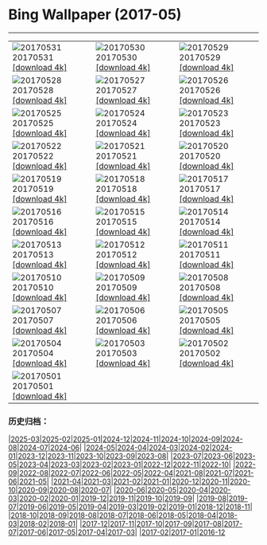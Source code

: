 # Bing Wallpaper (2017-05)
**************

<table><tr><td><img class="wallpaper" src="https://www.bing.com/az/hprichbg/rb/Playing_ZH-CN12541345417_1920x1080.jpg" alt="20170531"> 20170531 <a class="wallpaper_link" href="https://www.bing.com/az/hprichbg/rb/Playing_ZH-CN12541345417_UHD.jpg">[download 4k]</a></td><td><img class="wallpaper" src="https://www.bing.com/az/hprichbg/rb/MtTamVideo_ZH-CN10798436683_1920x1080.jpg" alt="20170530"> 20170530 <a class="wallpaper_link" href="https://www.bing.com/az/hprichbg/rb/MtTamVideo_ZH-CN10798436683_UHD.jpg">[download 4k]</a></td><td><img class="wallpaper" src="https://www.bing.com/az/hprichbg/rb/Zongzi_ZH-CN11342763382_1920x1080.jpg" alt="20170529"> 20170529 <a class="wallpaper_link" href="https://www.bing.com/az/hprichbg/rb/Zongzi_ZH-CN11342763382_UHD.jpg">[download 4k]</a></td></tr><tr><td><img class="wallpaper" src="https://www.bing.com/az/hprichbg/rb/WaldkauzDE_ZH-CN10024135858_1920x1080.jpg" alt="20170528"> 20170528 <a class="wallpaper_link" href="https://www.bing.com/az/hprichbg/rb/WaldkauzDE_ZH-CN10024135858_UHD.jpg">[download 4k]</a></td><td><img class="wallpaper" src="https://www.bing.com/az/hprichbg/rb/MataderoBridge_ZH-CN9215461155_1920x1080.jpg" alt="20170527"> 20170527 <a class="wallpaper_link" href="https://www.bing.com/az/hprichbg/rb/MataderoBridge_ZH-CN9215461155_UHD.jpg">[download 4k]</a></td><td><img class="wallpaper" src="https://www.bing.com/az/hprichbg/rb/BromoJava_ZH-CN13278140077_1920x1080.jpg" alt="20170526"> 20170526 <a class="wallpaper_link" href="https://www.bing.com/az/hprichbg/rb/BromoJava_ZH-CN13278140077_UHD.jpg">[download 4k]</a></td></tr><tr><td><img class="wallpaper" src="https://www.bing.com/az/hprichbg/rb/Fiddleheads_ZH-CN14463697077_1920x1080.jpg" alt="20170525"> 20170525 <a class="wallpaper_link" href="https://www.bing.com/az/hprichbg/rb/Fiddleheads_ZH-CN14463697077_UHD.jpg">[download 4k]</a></td><td><img class="wallpaper" src="https://www.bing.com/az/hprichbg/rb/PyramidsOfMeroe_ZH-CN10667861825_1920x1080.jpg" alt="20170524"> 20170524 <a class="wallpaper_link" href="https://www.bing.com/az/hprichbg/rb/PyramidsOfMeroe_ZH-CN10667861825_UHD.jpg">[download 4k]</a></td><td><img class="wallpaper" src="https://www.bing.com/az/hprichbg/rb/BB1883_ZH-CN14845255336_1920x1080.jpg" alt="20170523"> 20170523 <a class="wallpaper_link" href="https://www.bing.com/az/hprichbg/rb/BB1883_ZH-CN14845255336_UHD.jpg">[download 4k]</a></td></tr><tr><td><img class="wallpaper" src="https://www.bing.com/az/hprichbg/rb/Dipper_ZH-CN11205462091_1920x1080.jpg" alt="20170522"> 20170522 <a class="wallpaper_link" href="https://www.bing.com/az/hprichbg/rb/Dipper_ZH-CN11205462091_UHD.jpg">[download 4k]</a></td><td><img class="wallpaper" src="https://www.bing.com/az/hprichbg/rb/LakePowellStorm_ZH-CN6822865622_1920x1080.jpg" alt="20170521"> 20170521 <a class="wallpaper_link" href="https://www.bing.com/az/hprichbg/rb/LakePowellStorm_ZH-CN6822865622_UHD.jpg">[download 4k]</a></td><td><img class="wallpaper" src="https://www.bing.com/az/hprichbg/rb/zhejiangUniversity_ZH-CN11734938352_1920x1080.jpg" alt="20170520"> 20170520 <a class="wallpaper_link" href="https://www.bing.com/az/hprichbg/rb/zhejiangUniversity_ZH-CN11734938352_UHD.jpg">[download 4k]</a></td></tr><tr><td><img class="wallpaper" src="https://www.bing.com/az/hprichbg/rb/TorontoSkyline_ZH-CN9919114051_1920x1080.jpg" alt="20170519"> 20170519 <a class="wallpaper_link" href="https://www.bing.com/az/hprichbg/rb/TorontoSkyline_ZH-CN9919114051_UHD.jpg">[download 4k]</a></td><td><img class="wallpaper" src="https://www.bing.com/az/hprichbg/rb/BMXTunnel_ZH-CN11405649743_1920x1080.jpg" alt="20170518"> 20170518 <a class="wallpaper_link" href="https://www.bing.com/az/hprichbg/rb/BMXTunnel_ZH-CN11405649743_UHD.jpg">[download 4k]</a></td><td><img class="wallpaper" src="https://www.bing.com/az/hprichbg/rb/Palaon_ZH-CN11145059144_1920x1080.jpg" alt="20170517"> 20170517 <a class="wallpaper_link" href="https://www.bing.com/az/hprichbg/rb/Palaon_ZH-CN11145059144_UHD.jpg">[download 4k]</a></td></tr><tr><td><img class="wallpaper" src="https://www.bing.com/az/hprichbg/rb/SpermophilusArmatus_ZH-CN11634149121_1920x1080.jpg" alt="20170516"> 20170516 <a class="wallpaper_link" href="https://www.bing.com/az/hprichbg/rb/SpermophilusArmatus_ZH-CN11634149121_UHD.jpg">[download 4k]</a></td><td><img class="wallpaper" src="https://www.bing.com/az/hprichbg/rb/PorthminsterBeach_ZH-CN10275083647_1920x1080.jpg" alt="20170515"> 20170515 <a class="wallpaper_link" href="https://www.bing.com/az/hprichbg/rb/PorthminsterBeach_ZH-CN10275083647_UHD.jpg">[download 4k]</a></td><td><img class="wallpaper" src="https://www.bing.com/az/hprichbg/rb/IncenseFactory_ZH-CN12321813125_1920x1080.jpg" alt="20170514"> 20170514 <a class="wallpaper_link" href="https://www.bing.com/az/hprichbg/rb/IncenseFactory_ZH-CN12321813125_UHD.jpg">[download 4k]</a></td></tr><tr><td><img class="wallpaper" src="https://www.bing.com/az/hprichbg/rb/CheetahMom_ZH-CN9990146737_1920x1080.jpg" alt="20170513"> 20170513 <a class="wallpaper_link" href="https://www.bing.com/az/hprichbg/rb/CheetahMom_ZH-CN9990146737_UHD.jpg">[download 4k]</a></td><td><img class="wallpaper" src="https://www.bing.com/az/hprichbg/rb/DeltaJunction_ZH-CN9901755694_1920x1080.jpg" alt="20170512"> 20170512 <a class="wallpaper_link" href="https://www.bing.com/az/hprichbg/rb/DeltaJunction_ZH-CN9901755694_UHD.jpg">[download 4k]</a></td><td><img class="wallpaper" src="https://www.bing.com/az/hprichbg/rb/VernalFall_ZH-CN10631212377_1920x1080.jpg" alt="20170511"> 20170511 <a class="wallpaper_link" href="https://www.bing.com/az/hprichbg/rb/VernalFall_ZH-CN10631212377_UHD.jpg">[download 4k]</a></td></tr><tr><td><img class="wallpaper" src="https://www.bing.com/az/hprichbg/rb/SpringGoat_ZH-CN7669482496_1920x1080.jpg" alt="20170510"> 20170510 <a class="wallpaper_link" href="https://www.bing.com/az/hprichbg/rb/SpringGoat_ZH-CN7669482496_UHD.jpg">[download 4k]</a></td><td><img class="wallpaper" src="https://www.bing.com/az/hprichbg/rb/WardCharcoalOvens_ZH-CN15946806125_1920x1080.jpg" alt="20170509"> 20170509 <a class="wallpaper_link" href="https://www.bing.com/az/hprichbg/rb/WardCharcoalOvens_ZH-CN15946806125_UHD.jpg">[download 4k]</a></td><td><img class="wallpaper" src="https://www.bing.com/az/hprichbg/rb/WoodDucks_ZH-CN11650397660_1920x1080.jpg" alt="20170508"> 20170508 <a class="wallpaper_link" href="https://www.bing.com/az/hprichbg/rb/WoodDucks_ZH-CN11650397660_UHD.jpg">[download 4k]</a></td></tr><tr><td><img class="wallpaper" src="https://www.bing.com/az/hprichbg/rb/TaihangMountains_ZH-CN6309298791_1920x1080.jpg" alt="20170507"> 20170507 <a class="wallpaper_link" href="https://www.bing.com/az/hprichbg/rb/TaihangMountains_ZH-CN6309298791_UHD.jpg">[download 4k]</a></td><td><img class="wallpaper" src="https://www.bing.com/az/hprichbg/rb/HenequenCactus_ZH-CN11794616839_1920x1080.jpg" alt="20170506"> 20170506 <a class="wallpaper_link" href="https://www.bing.com/az/hprichbg/rb/HenequenCactus_ZH-CN11794616839_UHD.jpg">[download 4k]</a></td><td><img class="wallpaper" src="https://www.bing.com/az/hprichbg/rb/MorskieOko_ZH-CN8809175725_1920x1080.jpg" alt="20170505"> 20170505 <a class="wallpaper_link" href="https://www.bing.com/az/hprichbg/rb/MorskieOko_ZH-CN8809175725_UHD.jpg">[download 4k]</a></td></tr><tr><td><img class="wallpaper" src="https://www.bing.com/az/hprichbg/rb/Mythicalwildanimal_ZH-CN10176872488_1920x1080.jpg" alt="20170504"> 20170504 <a class="wallpaper_link" href="https://www.bing.com/az/hprichbg/rb/Mythicalwildanimal_ZH-CN10176872488_UHD.jpg">[download 4k]</a></td><td><img class="wallpaper" src="https://www.bing.com/az/hprichbg/rb/SSAtlantis_ZH-CN10429588926_1920x1080.jpg" alt="20170503"> 20170503 <a class="wallpaper_link" href="https://www.bing.com/az/hprichbg/rb/SSAtlantis_ZH-CN10429588926_UHD.jpg">[download 4k]</a></td><td><img class="wallpaper" src="https://www.bing.com/az/hprichbg/rb/NavagioBeach_ZH-CN8854639142_1920x1080.jpg" alt="20170502"> 20170502 <a class="wallpaper_link" href="https://www.bing.com/az/hprichbg/rb/NavagioBeach_ZH-CN8854639142_UHD.jpg">[download 4k]</a></td></tr><tr><td><img class="wallpaper" src="https://www.bing.com/az/hprichbg/rb/QueensParkGlasshouse_ZH-CN11893975642_1920x1080.jpg" alt="20170501"> 20170501 <a class="wallpaper_link" href="https://www.bing.com/az/hprichbg/rb/QueensParkGlasshouse_ZH-CN11893975642_UHD.jpg">[download 4k]</a></td><td></td><td></td></tr></table>

### 历史归档：

|[2025-03](/../2025-03/2025-03.md)|[2025-02](/../2025-02/2025-02.md)|[2025-01](/../2025-01/2025-01.md)|[2024-12](/../2024-12/2024-12.md)|[2024-11](/../2024-11/2024-11.md)|[2024-10](/../2024-10/2024-10.md)|[2024-09](/../2024-09/2024-09.md)|[2024-08](/../2024-08/2024-08.md)|[2024-07](/../2024-07/2024-07.md)|[2024-06](/../2024-06/2024-06.md)|
|[2024-05](/../2024-05/2024-05.md)|[2024-04](/../2024-04/2024-04.md)|[2024-03](/../2024-03/2024-03.md)|[2024-02](/../2024-02/2024-02.md)|[2024-01](/../2024-01/2024-01.md)|[2023-12](/../2023-12/2023-12.md)|[2023-11](/../2023-11/2023-11.md)|[2023-10](/../2023-10/2023-10.md)|[2023-09](/../2023-09/2023-09.md)|[2023-08](/../2023-08/2023-08.md)|
|[2023-07](/../2023-07/2023-07.md)|[2023-06](/../2023-06/2023-06.md)|[2023-05](/../2023-05/2023-05.md)|[2023-04](/../2023-04/2023-04.md)|[2023-03](/../2023-03/2023-03.md)|[2023-02](/../2023-02/2023-02.md)|[2023-01](/../2023-01/2023-01.md)|[2022-12](/../2022-12/2022-12.md)|[2022-11](/../2022-11/2022-11.md)|[2022-10](/../2022-10/2022-10.md)|
|[2022-09](/../2022-09/2022-09.md)|[2022-08](/../2022-08/2022-08.md)|[2022-07](/../2022-07/2022-07.md)|[2022-06](/../2022-06/2022-06.md)|[2022-05](/../2022-05/2022-05.md)|[2022-04](/../2022-04/2022-04.md)|[2021-08](/../2021-08/2021-08.md)|[2021-07](/../2021-07/2021-07.md)|[2021-06](/../2021-06/2021-06.md)|[2021-05](/../2021-05/2021-05.md)|
|[2021-04](/../2021-04/2021-04.md)|[2021-03](/../2021-03/2021-03.md)|[2021-02](/../2021-02/2021-02.md)|[2021-01](/../2021-01/2021-01.md)|[2020-12](/../2020-12/2020-12.md)|[2020-11](/../2020-11/2020-11.md)|[2020-10](/../2020-10/2020-10.md)|[2020-09](/../2020-09/2020-09.md)|[2020-08](/../2020-08/2020-08.md)|[2020-07](/../2020-07/2020-07.md)|
|[2020-06](/../2020-06/2020-06.md)|[2020-05](/../2020-05/2020-05.md)|[2020-04](/../2020-04/2020-04.md)|[2020-03](/../2020-03/2020-03.md)|[2020-02](/../2020-02/2020-02.md)|[2020-01](/../2020-01/2020-01.md)|[2019-12](/../2019-12/2019-12.md)|[2019-11](/../2019-11/2019-11.md)|[2019-10](/../2019-10/2019-10.md)|[2019-09](/../2019-09/2019-09.md)|
|[2019-08](/../2019-08/2019-08.md)|[2019-07](/../2019-07/2019-07.md)|[2019-06](/../2019-06/2019-06.md)|[2019-05](/../2019-05/2019-05.md)|[2019-04](/../2019-04/2019-04.md)|[2019-03](/../2019-03/2019-03.md)|[2019-02](/../2019-02/2019-02.md)|[2019-01](/../2019-01/2019-01.md)|[2018-12](/../2018-12/2018-12.md)|[2018-11](/../2018-11/2018-11.md)|
|[2018-10](/../2018-10/2018-10.md)|[2018-09](/../2018-09/2018-09.md)|[2018-08](/../2018-08/2018-08.md)|[2018-07](/../2018-07/2018-07.md)|[2018-06](/../2018-06/2018-06.md)|[2018-05](/../2018-05/2018-05.md)|[2018-04](/../2018-04/2018-04.md)|[2018-03](/../2018-03/2018-03.md)|[2018-02](/../2018-02/2018-02.md)|[2018-01](/../2018-01/2018-01.md)|
|[2017-12](/../2017-12/2017-12.md)|[2017-11](/../2017-11/2017-11.md)|[2017-10](/../2017-10/2017-10.md)|[2017-09](/../2017-09/2017-09.md)|[2017-08](/../2017-08/2017-08.md)|[2017-07](/../2017-07/2017-07.md)|[2017-06](/../2017-06/2017-06.md)|[2017-05](/2017-05.md)|[2017-04](/../2017-04/2017-04.md)|[2017-03](/../2017-03/2017-03.md)|
|[2017-02](/../2017-02/2017-02.md)|[2017-01](/../2017-01/2017-01.md)|[2016-12](/../2016-12/2016-12.md)